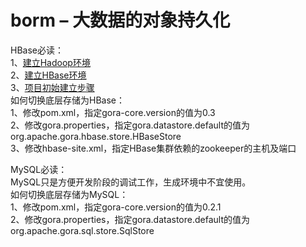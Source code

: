 <h1>borm – 大数据的对象持久化</h1>
<p>
HBase必读：<br/>
1、<a href="http://yangshangchuan.iteye.com/blog/1953929" target="_blank">建立Hadoop环境</a><br/>
2、<a href="http://yangshangchuan.iteye.com/blog/1954018" target="_blank">建立HBase环境</a><br/>
3、<a href="http://yangshangchuan.iteye.com/blog/1953733" target="_blank">项目初始建立步骤</a><br/>
如何切换底层存储为HBase：<br/>
1、修改pom.xml，指定gora-core.version的值为0.3<br/>
2、修改gora.properties，指定gora.datastore.default的值为org.apache.gora.hbase.store.HBaseStore<br/>
3、修改hbase-site.xml，指定HBase集群依赖的zookeeper的主机及端口
</p>
<p>
MySQL必读：<br/>
MySQL只是方便开发阶段的调试工作，生成环境中不宜使用。<br/>
如何切换底层存储为MySQL：<br/>
1、修改pom.xml，指定gora-core.version的值为0.2.1<br/>
2、修改gora.properties，指定gora.datastore.default的值为org.apache.gora.sql.store.SqlStore
</p>
